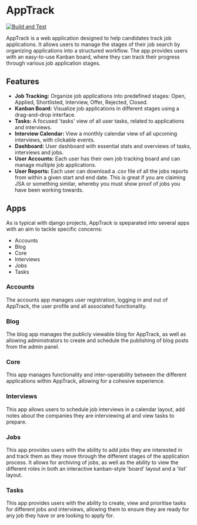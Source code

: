 # AppTrack

[![Build and Test](https://github.com/charliemarshall1996/apptrack/actions/workflows/build-and-test.yml/badge.svg?event=push)](https://github.com/charliemarshall1996/apptrack/actions/workflows/build-and-test.yml)

AppTrack is a web application designed to help candidates track job applications. It allows users to manage the stages of their job search by organizing applications into a structured workflow. The app provides users with an easy-to-use Kanban board, where they can track their progress through various job application stages.

## Features

- **Job Tracking:** Organize job applications into predefined stages: Open, Applied, Shortlisted, Interview, Offer, Rejected, Closed.
- **Kanban Board:** Visualize job applications in different stages using a drag-and-drop interface.
- **Tasks:** A focused 'tasks' view of all user tasks, related to applications and interviews.
- **Interview Calendar:** View a monthly calendar view of all upcoming interviews, with clickable events.
- **Dashboard:** User dashboard with essential stats and overviews of tasks, interviews and jobs.
- **User Accounts:** Each user has their own job tracking board and can manage multiple job applications.
- **User Reports:** Each user can download a .csv file of all the jobs reports from within a given start and end date. This is great if you are claiming JSA or something similar, whereby you must show proof of jobs you have been working towards.

## Apps

As is typical with django projects, AppTrack is speparated into several apps with an aim to tackle specific concerns:

- Accounts
- Blog
- Core
- Interviews
- Jobs
- Tasks

### Accounts

The accounts app manages user registration, logging in and out of AppTrack, the user profile and all associated functionality.

### Blog

The blog app manages the publicly viewable blog for AppTrack, as well as allowing administrators to create and schedule the publishing of blog posts from the admin panel.

### Core

This app manages functionality and inter-operability between the different applications within AppTrack, allowing for a cohesive experience.

### Interviews

This app allows users to schedule job interviews in a calendar layout, add notes about the companies they are interviewing at and view tasks to prepare.

### Jobs

This app provides users with the ability to add jobs they are interested in and track them as they move through the different stages of the application process. It allows for archiving of jobs, as well as the ability to view the different roles in both an interactive kanban-style 'board' layout and a 'list' layout.

### Tasks

This app provides users with the ability to create, view and prioritise tasks for different jobs and interviews, allowing them to ensure they are ready for any job they have or are looking to apply for.
